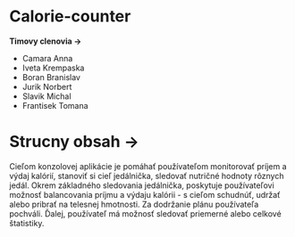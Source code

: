 # Calorie-counter

**Timovy clenovia ->**
* Camara Anna
* Iveta Krempaska
* Boran Branislav
* Jurik Norbert
* Slavik Michal
* Frantisek Tomana

**<h1> Strucny obsah -> </h1>**
Cieľom konzolovej aplikácie je pomáhať používateľom monitorovať príjem a výdaj kalórií, stanoviť si cieľ jedálnička, sledovať nutričné hodnoty rôznych jedál. Okrem základného sledovania jedálnička, poskytuje používateľovi možnosť balancovania príjmu a výdaju kalórii - s cieľom schudnúť, udržať alebo pribrať na telesnej hmotnosti. Za dodržanie plánu používateľa pochváli.  Ďalej, používateľ má možnosť sledovať priemerné alebo celkové štatistiky.
  
